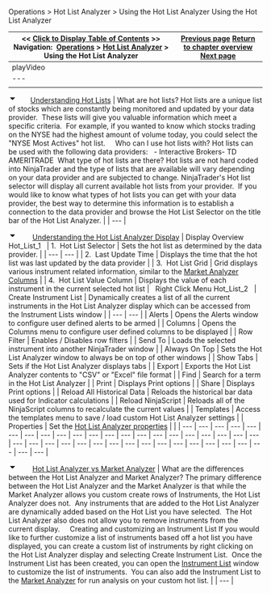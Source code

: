 ﻿
Operations > Hot List Analyzer > Using the Hot List Analyzer
Using the Hot List Analyzer

| << [Click to Display Table of Contents](using_the_hot_list_analyzer.md) >> **Navigation:**     [Operations](operations-1.md) > [Hot List Analyzer](hot_list_analyzer-1.md) > Using the Hot List Analyzer | [Previous page](hot_list_analyzer-1.md) [Return to chapter overview](hot_list_analyzer-1.md) [Next page](customizing_the_hot_list_analy-1.md) |
| --- | --- |
| playVideo |
| --- |
|  |

![tog_minus](tog_minus-1.gif)       [Understanding Hot Lists](javascript:HMToggle('toggle','UnderstandingHotLists','UnderstandingHotLists_ICON'))
| What are hot lists? Hot lists are a unique list of stocks which are constantly being monitored and updated by your data provider.  These lists will give you valuable information which meet a specific criteria.  For example, if you wanted to know which stocks trading on the NYSE had the highest amount of volume today, you could select the "NYSE Most Actives" hot list.     Who can I use hot lists with? Hot lists can be used with the following data providers:   - Interactive Brokers- TD AMERITRADE  What type of hot lists are there? Hot lists are not hard coded into NinjaTrader and the type of lists that are available will vary depending on your data provider and are subjected to change. NinjaTrader's Hot list selector will display all current available hot lists from your provider.  If you would like to know what types of hot lists you can get with your data provider, the best way to determine this information is to establish a connection to the data provider and browse the Hot List Selector on the title bar of the Hot List Analyzer. |
| --- |

![tog_minus](tog_minus-1.gif)        [Understanding the Hot List Analyzer Display](javascript:HMToggle('toggle','UnderstandingTheHotListAnalyzerDisplay','UnderstandingTheHotListAnalyzerDisplay_ICON'))
| Display Overview Hot_List_1     | 1.  Hot List Selector | Sets the hot list as determined by the data provider. | | --- | --- | | 2.  Last Update Time | Displays the time that the hot list was last updated by the data provider | | 3.  Hot List Grid | Grid displays various instrument related information, similar to the [Market Analyzer Columns](market_analyzer_column-1.md) | | 4.  Hot List Value Column | Displays the value of each instrument in the current selected hot list |      Right Click Menu Hot_List_2     | Create Instrument List | Dynamically creates a list of all the current instruments in the Hot List Analyzer display which can be accessed from the Instrument Lists window | | --- | --- | | Alerts | Opens the Alerts window to configure user defined alerts to be armed | | Columns | Opens the Columns menu to configure user defined columns to be displayed | | Row Filter | Enables / Disables row filters | | Send To | Loads the selected instrument into another NinjaTrader window | | Always On Top | Sets the Hot List Analyzer window to always be on top of other windows | | Show Tabs | Sets if the Hot List Analyzer displays tabs | | Export | Exports the Hot List Analyzer contents to "CSV" or "Excel" file format | | Find | Search for a term in the Hot List Analyzer | | Print | Displays Print options | | Share | Displays Print options | | Reload All Historical Data | Reloads the historical bar data used for Indicator calculations | | Reload NinjaScript | Reloads all of the NinjaScript columns to recalculate the current values | | Templates | Access the templates menu to save / load custom Hot List Analyzer settings | | Properties | Set the [Hot List Analyzer properties](hot_list_analyzer_properties-1.md) | |
| --- | --- | --- | --- | --- | --- | --- | --- | --- | --- | --- | --- | --- | --- | --- | --- | --- | --- | --- | --- | --- | --- | --- | --- | --- | --- | --- | --- | --- | --- | --- | --- | --- | --- | --- | --- | --- | --- | --- |

![tog_minus](tog_minus-1.gif)        [Hot List Analyzer vs Market Analyzer](javascript:HMToggle('toggle','HotListAnalyzerVsMarketAnalyzer','HotListAnalyzerVsMarketAnalyzer_ICON'))
| What are the differences between the Hot List Analyzer and Market Analyzer? The primary difference between the Hot List Analyzer and the Market Analyzer is that while the Market Analyzer allows you custom create rows of Instruments, the Hot List Analyzer does not.  Any instruments that are added to the Hot List Analyzer are dynamically added based on the Hot List you have selected.  The Hot List Analyzer also does not allow you to remove instruments from the current display.     Creating and customizing an Instrument List If you would like to further customize a list of instruments based off a hot list you have displayed, you can create a custom list of instruments by right clicking on the Hot List Analyzer display and selecting Create Instrument List.  Once the Instrument List has been created, you can open the [Instrument List](instrument_lists-1.md) window to customize the list of instruments.  You can also add the Instrument List to the [Market Analyzer](market_analyzer-1.md) for run analysis on your custom hot list. |
| --- |
